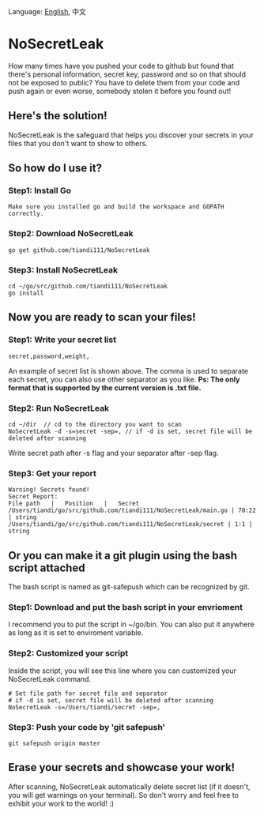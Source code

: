 Language: [English](#NoSecretLeak), 中文

# NoSecretLeak
How many times have you pushed your code to github but found that there's personal information, secret key, password and so on
that should not be exposed to public? You have to delete them from your code and push again or even worse, somebody stolen it before
you found out!

## Here's the solution!
NoSecretLeak is the safeguard that helps you discover your secrets in your files that you don't want to show to others.

## So how do I use it?
### Step1: Install Go 
    Make sure you installed go and build the workspace and GOPATH correctly.
### Step2: Download NoSecretLeak
    go get github.com/tiandi111/NoSecretLeak
### Step3: Install NoSecretLeak
    cd ~/go/src/github.com/tiandi111/NoSecretLeak
    go install
## Now you are ready to scan your files!
### Step1: Write your secret list
    secret,password,weight,
An example of secret list is shown above. The comma is used to separate each secret, you can also use other separator as you like.
**Ps: The only format that is supported by the current version is .txt file.**
### Step2: Run NoSecretLeak
    cd ~/dir  // cd to the directory you want to scan
    NoSecretLeak -d -s=secret -sep=, // if -d is set, secret file will be deleted after scanning
Write secret path after -s flag and your separator after -sep flag.
### Step3: Get your report 
    Warning! Secrets found!
    Secret Report:
    File path   |   Position   |   Secret
    /Users/tiandi/go/src/github.com/tiandi111/NoSecretLeak/main.go | 70:22 | string
    /Users/tiandi/go/src/github.com/tiandi111/NoSecretLeak/secret | 1:1 | string
## Or you can make it a git plugin using the bash script attached
The bash script is named as git-safepush which can be recognized by git. 
### Step1: Download and put the bash script in your envrioment
I recommend you to put the script in ~/go/bin. You can also put it anywhere as long as it is set to enviroment variable.
### Step2: Customized your script
Inside the script, you will see this line where you can customized your NoSecretLeak command.

    # Set file path for secret file and separator
    # if -d is set, secret file will be deleted after scanning
    NoSecretLeak -s=/Users/tiandi/secret -sep=,
    
### Step3: Push your code by 'git safepush'
    git safepush origin master
## Erase your secrets and showcase your work!
After scanning, NoSecretLeak automatically delete secret list (if it doesn't, you will get warnings on your terminal). So don't worry and feel free to exhibit your work to the world!
    :)
